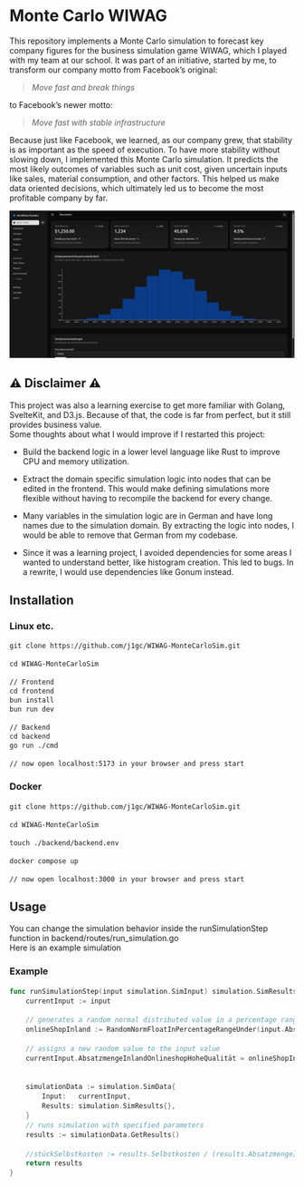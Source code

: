 # Monte Carlo WIWAG

This repository implements a Monte Carlo simulation to forecast key company figures for the business simulation game
WIWAG, which I played with my team at our school.
It was part of an initiative, started by me, to transform our company motto from Facebook’s original:

> _Move fast and break things_

to Facebook’s newer motto:

> _Move fast with stable infrastructure_

Because just like Facebook, we learned, as our company grew, that stability is as important as the speed of execution.
To have more stability without slowing down, I implemented this Monte Carlo simulation.
It predicts the most likely outcomes of variables such as unit cost,
given uncertain inputs like sales, material consumption, and other factors.
This helped us make data oriented decisions, which ultimately led us to become the most profitable company by far.

![An image showing the simulation viewer](/screenshot_website.png)

## ⚠️ Disclaimer ⚠️
This project was also a learning exercise to get more familiar with Golang, SvelteKit, and D3.js.
Because of that, the code is far from perfect, but it still provides business value. <br>
Some thoughts about what I would improve if I restarted this project:

- Build the backend logic in a lower level language like Rust to improve CPU and memory utilization.

- Extract the domain specific simulation logic into nodes that can be edited in the frontend. 
  This would make defining simulations more flexible without having to recompile the backend for every change.

- Many variables in the simulation logic are in German and have long names due to the simulation domain. 
  By extracting the logic into nodes, I would be able to remove that German from my codebase.

- Since it was a learning project,
  I avoided dependencies for some areas I wanted to understand better, like histogram creation. 
  This led to bugs.
  In a rewrite, I would use dependencies like Gonum instead.

## Installation

### Linux etc.
````
git clone https://github.com/j1gc/WIWAG-MonteCarloSim.git

cd WIWAG-MonteCarloSim

// Frontend
cd frontend
bun install
bun run dev

// Backend
cd backend
go run ./cmd

// now open localhost:5173 in your browser and press start
````

### Docker
````
git clone https://github.com/j1gc/WIWAG-MonteCarloSim.git

cd WIWAG-MonteCarloSim

touch ./backend/backend.env

docker compose up

// now open localhost:3000 in your browser and press start
````

## Usage
You can change the simulation behavior inside the runSimulationStep function in backend/routes/run_simulation.go <br>
Here is an example simulation

### Example

```` go
func runSimulationStep(input simulation.SimInput) simulation.SimResults {
    currentInput := input
	
	// generates a random normal distributed value in a percentage range under the provided value
	onlineShopInland := RandomNormFloatInPercentageRangeUnder(input.AbsatzmengeInlandOnlineshopHoheQualität, 0.2)
	
	// assigns a new random value to the input value
	currentInput.AbsatzmengeInlandOnlineshopHoheQualität = onlineShopInland
	
	
	simulationData := simulation.SimData{
		Input:   currentInput,
		Results: simulation.SimResults{},
	}
	// runs simulation with specified parameters
	results := simulationData.GetResults()

	//stückSelbstkosten := results.Selbstkosten / (results.AbsatzmengeInlandGesamt + results.AbsatzmengeAuslandGesamt)
	return results
}
````
